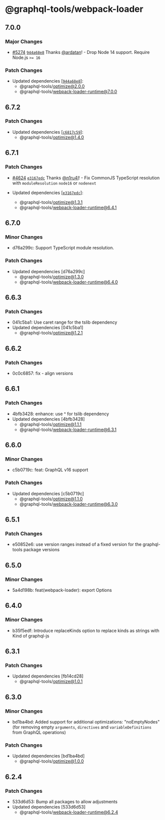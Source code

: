 # @graphql-tools/webpack-loader

## 7.0.0

### Major Changes

- [#5274](https://github.com/ardatan/graphql-tools/pull/5274) [`944a68e8`](https://github.com/ardatan/graphql-tools/commit/944a68e8becf9c86b4c97fd17c372d98a285b955) Thanks [@ardatan](https://github.com/ardatan)! - Drop Node 14 support. Require Node.js `>= 16`

### Patch Changes

- Updated dependencies [[`944a68e8`](https://github.com/ardatan/graphql-tools/commit/944a68e8becf9c86b4c97fd17c372d98a285b955)]:
  - @graphql-tools/optimize@2.0.0
  - @graphql-tools/webpack-loader-runtime@7.0.0

## 6.7.2

### Patch Changes

- Updated dependencies [[`c6817c59`](https://github.com/ardatan/graphql-tools/commit/c6817c596314795165f531feca408f78d29e9f6d)]:
  - @graphql-tools/optimize@1.4.0

## 6.7.1

### Patch Changes

- [#4624](https://github.com/ardatan/graphql-tools/pull/4624) [`e3167edc`](https://github.com/ardatan/graphql-tools/commit/e3167edc98172fda88ce2306c10c7d4a23d91d67) Thanks [@n1ru4l](https://github.com/n1ru4l)! - Fix CommonJS TypeScript resolution with `moduleResolution` `node16` or `nodenext`

- Updated dependencies [[`e3167edc`](https://github.com/ardatan/graphql-tools/commit/e3167edc98172fda88ce2306c10c7d4a23d91d67)]:
  - @graphql-tools/optimize@1.3.1
  - @graphql-tools/webpack-loader-runtime@6.4.1

## 6.7.0

### Minor Changes

- d76a299c: Support TypeScript module resolution.

### Patch Changes

- Updated dependencies [d76a299c]
  - @graphql-tools/optimize@1.3.0
  - @graphql-tools/webpack-loader-runtime@6.4.0

## 6.6.3

### Patch Changes

- 041c5ba1: Use caret range for the tslib dependency
- Updated dependencies [041c5ba1]
  - @graphql-tools/optimize@1.2.1

## 6.6.2

### Patch Changes

- 0c0c6857: fix - align versions

## 6.6.1

### Patch Changes

- 4bfb3428: enhance: use ^ for tslib dependency
- Updated dependencies [4bfb3428]
  - @graphql-tools/optimize@1.1.1
  - @graphql-tools/webpack-loader-runtime@6.3.1

## 6.6.0

### Minor Changes

- c5b0719c: feat: GraphQL v16 support

### Patch Changes

- Updated dependencies [c5b0719c]
  - @graphql-tools/optimize@1.1.0
  - @graphql-tools/webpack-loader-runtime@6.3.0

## 6.5.1

### Patch Changes

- e50852e6: use version ranges instead of a fixed version for the graphql-tools package versions

## 6.5.0

### Minor Changes

- 5a4d198b: feat(webpack-loader): export Options

## 6.4.0

### Minor Changes

- b35f5edf: Introduce replaceKinds option to replace kinds as strings with Kind of graphql-js

## 6.3.1

### Patch Changes

- Updated dependencies [fb14cd28]
  - @graphql-tools/optimize@1.0.1

## 6.3.0

### Minor Changes

- bd1ba4bd: Added support for additional optimizations: "noEmptyNodes" (for removing empty `arguments`, `directives` and `variableDefinitions` from GraphQL operations)

### Patch Changes

- Updated dependencies [bd1ba4bd]
  - @graphql-tools/optimize@1.0.0

## 6.2.4

### Patch Changes

- 533d6d53: Bump all packages to allow adjustments
- Updated dependencies [533d6d53]
  - @graphql-tools/webpack-loader-runtime@6.2.4

